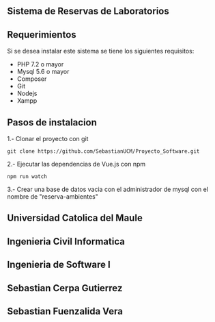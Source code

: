 ## Sistema de Reservas de Laboratorios

## Requerimientos

Si se desea instalar este sistema se tiene los siguientes requisitos:
- PHP 7.2 o mayor
- Mysql 5.6 o mayor
- Composer
- Git
- Nodejs
- Xampp

## Pasos de instalacion

1.- Clonar el proyecto con git

`git clone https://github.com/SebastianUCM/Proyecto_Software.git`

2.- Ejecutar las dependencias de Vue.js con npm

`npm run watch`

3.- Crear una base de datos vacia con el administrador de mysql con el nombre de "reserva-ambientes"

## Universidad Catolica del Maule
## Ingenieria Civil Informatica
## Ingenieria de Software I
## Sebastian Cerpa Gutierrez
## Sebastian Fuenzalida Vera